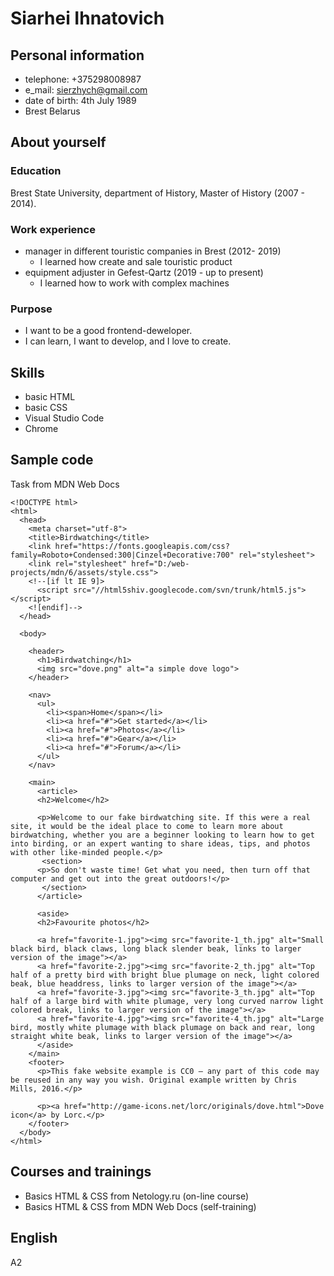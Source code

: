 # Siarhei Ihnatovich

## Personal information

- telephone: +375298008987
- e_mail: sierzhych@gmail.com
- date of birth: 4th July 1989
- Brest Belarus

## About yourself

### Education

Brest State University, department of History, Master of History (2007 - 2014).

### Work experience

- manager in different touristic companies in Brest (2012- 2019)
  - I learned how create and sale touristic product
- equipment adjuster in Gefest-Qartz (2019 - up to present)
  - I learned how to work with complex machines

### Purpose

- I want to be a good frontend-deweloper.
- I can learn, I want to develop, and I love to create.

## Skills

- basic HTML
- basic CSS
- Visual Studio Code
- Chrome

## Sample code

Task from MDN Web Docs
```
<!DOCTYPE html>
<html>
  <head>
    <meta charset="utf-8">
    <title>Birdwatching</title>
    <link href="https://fonts.googleapis.com/css?family=Roboto+Condensed:300|Cinzel+Decorative:700" rel="stylesheet">
    <link rel="stylesheet" href="D:/web-projects/mdn/6/assets/style.css">
    <!--[if lt IE 9]>
      <script src="//html5shiv.googlecode.com/svn/trunk/html5.js"></script>
    <![endif]-->
  </head>

  <body>

    <header>
      <h1>Birdwatching</h1>
      <img src="dove.png" alt="a simple dove logo">
    </header> 
    
    <nav>
      <ul>
        <li><span>Home</span></li>
        <li><a href="#">Get started</a></li>
        <li><a href="#">Photos</a></li>
        <li><a href="#">Gear</a></li>
        <li><a href="#">Forum</a></li>
      </ul>
    </nav> 
    
    <main>
      <article>
      <h2>Welcome</h2>

      <p>Welcome to our fake birdwatching site. If this were a real site, it would be the ideal place to come to learn more about birdwatching, whether you are a beginner looking to learn how to get into birding, or an expert wanting to share ideas, tips, and photos with other like-minded people.</p>
       <section>
      <p>So don't waste time! Get what you need, then turn off that computer and get out into the great outdoors!</p>
       </section>
      </article>
    
      <aside>  
      <h2>Favourite photos</h2>

      <a href="favorite-1.jpg"><img src="favorite-1_th.jpg" alt="Small black bird, black claws, long black slender beak, links to larger version of the image"></a>
      <a href="favorite-2.jpg"><img src="favorite-2_th.jpg" alt="Top half of a pretty bird with bright blue plumage on neck, light colored beak, blue headdress, links to larger version of the image"></a>
      <a href="favorite-3.jpg"><img src="favorite-3_th.jpg" alt="Top half of a large bird with white plumage, very long curved narrow light colored break, links to larger version of the image"></a>
      <a href="favorite-4.jpg"><img src="favorite-4_th.jpg" alt="Large bird, mostly white plumage with black plumage on back and rear, long straight white beak, links to larger version of the image"></a>
      </aside> 
    </main>
    <footer>
      <p>This fake website example is CC0 — any part of this code may be reused in any way you wish. Original example written by Chris Mills, 2016.</p>

      <p><a href="http://game-icons.net/lorc/originals/dove.html">Dove icon</a> by Lorc.</p>
    </footer>
  </body>
</html>
```

## Courses and trainings

- Basics HTML & CSS from Netology.ru (on-line course)
- Basics HTML & CSS from MDN Web Docs (self-training)

## English

A2